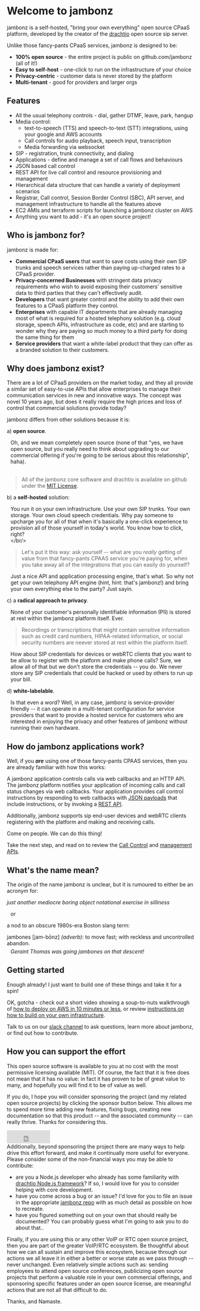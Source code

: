 # Welcome to jambonz

jambonz is a self-hosted, "bring your own everything" open source CPaaS platform, developed by the creator of the [drachtio](https://drachtio.org) open source sip server.

Unlike those fancy-pants CPaaS services, jambonz is designed to be:

- **100% open source** - the entire project is public on github.com/jambonz (all of it!)
- **Easy to self-host** - one-click to run on the infrastructure of your choice
- **Privacy-centric** - customer data is never stored by the platform
- **Multi-tenant** - good for providers and larger orgs 

## Features

- All the usual telephony controls - dial, gather DTMF, leave, park, hangup
- Media control:
    - text-to-speech (TTS) and speech-to-text (STT) integrations, using your google and AWS accounts
    - Call controls for audio playback, speech input, transcription
    - Media forwarding via websocket
- SIP - registration, trunk connectivity, and dialing
- Applications - define and manage a set of call flows and behaviours
- JSON based call control 
- REST API for live call control and resource provisioning and management
- Hierarchical data structure that can handle a variety of deployment scenarios
- Registrar, Call control, Session Border Control (SBC), API server, and management infrastructure to handle all the features above
- EC2 AMIs and terraform scripts for launching a jambonz cluster on AWS
- Anything you want to add - it's an open source project!

## Who is jambonz for?

jambonz is made for:

- **Commercial CPaaS users** that want to save costs using their own SIP trunks and speech services rather than paying up-charged rates to a CPaaS provider.
- **Privacy-concerned Businesses** with stringent data privacy requirements who wish to avoid exposing their customers' sensitive data to third parties that they can't effectively audit.
- **Developers** that want greater control and the ability to add their own features to a CPaaS platform they control.
- **Enterprises** with capable IT departments that are already managing most of what is required for a hosted telephony solution (e.g. cloud storage, speech APIs, infrastructure as code, etc) and are starting to wonder why they are paying so much money to a third party for doing the same thing for them
- **Service providers** that want a white-label product that they can offer as a branded solution to their customers.

## Why does jambonz exist?

There are a lot of CPaaS providers on the market today, and they all provide a similar set of easy-to-use APIs that allow enterprises to manage their communication services in new and innovative ways. The concept was novel 10 years ago, but does it really require the high prices and loss of control that commercial solutions provide today?

jambonz differs from other solutions because it is:

a) **open source**.  <p style="margin-left:10px">Oh, and we mean completely open source (none of that "yes, we have open source, but you really need to think about upgrading to our commercial offering if you're going to be serious about this relationship", haha). <br/><br/> 
> All of the jambonz core software and drachtio is available on github under the [MIT License](https://choosealicense.com/licenses/mit/).</p>

b) a **self-hosted** solution: <p style="margin-left:10px">You run it on your own infrastructure.  Use your own SIP trunks.  Your own storage.  Your own cloud speech credentials.  Why pay someone to upcharge you for all of that when it's basically a one-click experience to provision all of those yourself in today's world.  You know how to click, right?<br/></br/>

> Let's put it this way: ask yourself -- what are you *really* getting of value from that fancy-pants CPAAS service you're paying for, when you take away all of the integrations that you can easily do yourself?</p>

<p style="margin-left:10px">Just a nice API and application processing engine, that's what.  So why not get your own telephony API engine (hint, hint: that's jambonz!) and bring your own everything else to the party?  Just sayin.</p> 

c) a **radical approach to privacy**.<p style="margin-left:10px">None of your customer's personally identifiable information (PII) is stored at rest within the jambonz platform itself.  Ever.

> Recordings or transcriptions that might contain sensitive information such as credit card numbers, HIPAA-related information, or social security numbers are neever stored at rest within the platform itself.</p>

<p style="margin-left:10px">How about SIP credentials for devices or webRTC clients that you want to be allow to register with the platform and make phone calls?  Sure, we allow all of that but we don't store the credentials -- you do.  We never store any SIP credentials that could be hacked or used by others to run up your bill.</p>

d) **white-labelable**.<p style="margin-left:10px">Is that even a word?  Well, in any case, jambonz is service-provider friendly -- it can operate in a multi-tenant configuration for service providers that want to provide a hosted service for customers who are interested in enjoying the privacy and other features of jambonz without running their own hardware.</p>

## How do jambonz applications work?

Well, if you ***are*** using one of those fancy-pants CPAAS services, then you are already familiar with how this works:

A jambonz application controls calls via web callbacks and an HTTP API.  The jambonz platform notifies your application of incoming calls and call status changes via web callbacks.  Your application provides call control instructions by responding to web callbacks with [JSON payloads](/jambonz) that include instructions, or by invoking a [REST API](/rest).

Additionally, jambonz supports sip end-user devices and webRTC clients registering with the platform and making and receiving calls.

Come on people.  We can do this thing!  

Take the next step, and read on to review the [Call Control](/jambonz) and [management APIs](/rest).

## What's the name mean?

The origin of the name jambonz is unclear, but it is rumoured to either be an acronym for:

*just another mediocre boring object notational exercise in silliness*

<p style="margin-left:10px">or</p>

a nod to an obscure 1980s-era Boston slang term:

<div>
jambones [jam-b&#333;nz] <span style="font-style:italic;">(adverb)</span>: to move fast; with reckless and uncontrolled abandon.<p style="margin:5px 0px 20px 10px;font-style:italic">Geraint Thomas was going jambones on that descent!</p>
</div>

## Getting started

Enough already!  I just want to build one of these things and take it for a spin!  

OK, gotcha - check out a short video showing a soup-to-nuts walkthrough of [how to deploy on AWS in 10 minutes or less](/tutorials), or review [instructions on how to build on your own infrastructure](/installing).

Talk to us on our [slack channel](https://joinslack.jambonz.org/) to ask questions, learn more about jambonz, or find out how to contribute.

## How you can support the effort

This open source software is available to you at no cost with the most permissive licensing available (MIT).  Of course, the fact that it is free does not mean that it has no value: in fact it has proven to be of great value to many, and hopefully you will find it to be of value as well.  

If you do, I hope you will consider sponsoring the project (and my related open source projects) by clicking the sponsor button below.  This allows me to spend more time adding new features, fixing bugs, creating new documentation so that this product -- and the associated community -- can really thrive.  Thanks for considering this.

<iframe src="https://github.com/sponsors/drachtio/button" title="Sponsor drachtio" height="35" width="116" style="border: 0;"></iframe>

<br/>
Additionally, beyond sponsoring the project there are many ways to help drive this effort forward, and make it continually more useful for everyone.  Please consider some of the non-financial ways you may be able to contribute:

- are you a Node.js developer who already has some familiarity with [drachtio Node.js framework](https://github.com/davehorton/drachtio-srf)?  If so, I would love for you to consider helping with core development.
- have you come across a bug or an issue?  I'd love for you to file an issue in the appropriate [jambonz repo](https://github.com/jambonz) with as much detail as possible on how to recreate.
- have you figured something out on your own that should really be documented?  You can probably guess what I'm going to ask you to do about that..

Finally, if you are using this or any other VoIP or RTC open source project, then you are part of the greater VoIP/RTC ecosystem.  Be thoughtful about how we can all sustain and improve this ecosystem, because through our actions we all leave it in either a better or worse state as we pass through -- never unchanged.  Even relatively simple actions such as: sending employees to attend open source conferences, publicizing open source projects that perform a valuable role in your own commercial offerings, and sponsoring specific features under an open source license, are meaningful actions that are not all that difficult to do.  

Thanks, and Namaste.

